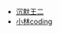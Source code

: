 
- [沉默王二](https://javabetter.cn/sidebar/sanfene/network.html)
- [小林coding](https://xiaolincoding.com/interview/network.html)
